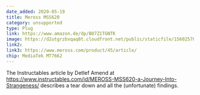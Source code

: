 ```yaml
---
date_added: 2020-05-19
title: Meross MSS620
category: unsupported
type: Plug
link: https://www.amazon.de/dp/B07Z1TGNTK
image: https://d2utgrzbxqaq8t.cloudfront.net/public/staticfile/1560257872885/4381280.jpg
link2: 
link3: https://www.meross.com/product/45/article/
chip: MediaTek MT7662
---
```

The Instructables article by Detlef Amend at https://www.instructables.com/id/MEROSS-MSS620-a-Journey-Into-Strangeness/ describes a tear down and all the (unfortunate) findings.